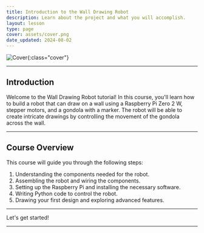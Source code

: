 ```yaml
---
title: Introduction to the Wall Drawing Robot
description: Learn about the project and what you will accomplish.
layout: lesson
type: page
cover: assets/cover.png
date_updated: 2024-08-02
---
```


![Cover](assets/cover.png){:class="cover"}

---

## Introduction

Welcome to the Wall Drawing Robot tutorial! In this course, you'll learn how to build a robot that can draw on a wall using a Raspberry Pi Zero 2 W, stepper motors, and a gondola with a marker. The robot will be able to create intricate drawings by controlling the movement of the gondola across the wall.

---

## Course Overview

This course will guide you through the following steps:

1. Understanding the components needed for the robot.
2. Assembling the robot and wiring the components.
3. Setting up the Raspberry Pi and installing the necessary software.
4. Writing Python code to control the robot.
5. Drawing your first design and exploring advanced features.

---

Let's get started!

---
